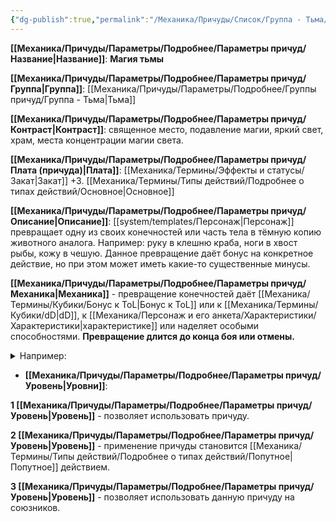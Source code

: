 ```yaml
---
{"dg-publish":true,"permalink":"/Механика/Причуды/Список/Группа - Тьма/Магия тьмы/","noteIcon":"","created":"2025-08-21T13:47:49.304+03:00","updated":"2025-09-06T12:22:32.397+03:00"}
---
```




**[[Механика/Причуды/Параметры/Подробнее/Параметры причуд/Название\|Название]]**: **Магия тьмы**

**[[Механика/Причуды/Параметры/Подробнее/Параметры причуд/Группа\|Группа]]**: [[Механика/Причуды/Параметры/Подробнее/Группы причуд/Группа - Тьма\|Тьма]] 

**[[Механика/Причуды/Параметры/Подробнее/Параметры причуд/Контраст\|Контраст]]**: священное место, подавление магии, яркий свет, храм, места концентрации магии света.

**[[Механика/Причуды/Параметры/Подробнее/Параметры причуд/Плата (причуда)\|Плата]]**: [[Механика/Термины/Эффекты и статусы/Закат\|Закат]] +3. [[Механика/Термины/Типы действий/Подробнее о типах действий/Основное\|Основное]]

**[[Механика/Причуды/Параметры/Подробнее/Параметры причуд/Описание\|Описание]]**: [[system/templates/Персонаж\|Персонаж]] превращает одну из своих конечностей или часть тела в тёмную копию животного аналога. Например: руку в клешню краба, ноги в хвост рыбы, кожу в чешую. Данное превращение даёт бонус на конкретное действие, но при этом может иметь какие-то существенные минусы.

**[[Механика/Причуды/Параметры/Подробнее/Параметры причуд/Механика\|Механика]]** - превращение конечностей даёт [[Механика/Термины/Кубики/Бонус к ToL\|Бонус к ToL]] или к [[Механика/Термины/Кубики/dD\|dD]], к [[Механика/Персонаж и его анкета/Характеристики/Характеристики\|характеристике]] или наделяет особыми способностями. **Превращение длится до конца боя или отмены.** 
<details><summary>Например:</summary>
<p>- отращивание ног кузнечика даёт возможность прыгать на [[Механика/Персонаж и его анкета/Характеристики/Подробнее/Скорость\|Скорость]] + 3 клеток, тем самым дальность передвижения увеличивается до 5, а возможные ловушки или опасное покрытие будет преодолено по воздуху.</p>
<p>- отращивание крыльев даёт возможность летать, а дальность передвижения повышается на 1.</p>
<p>- отращивание "собачьего носа" даёт возможность выслеживать по следам и более точно интерпретировать запахи.</p>
<p>- отращивание щупалец позволяет использовать большее количество конечностей при этом не теряя возможность хватать.</p>
</details>


- **[[Механика/Причуды/Параметры/Подробнее/Параметры причуд/Уровень\|Уровни]]**:

**1 [[Механика/Причуды/Параметры/Подробнее/Параметры причуд/Уровень\|Уровень]]** - позволяет использовать причуду. 

**2 [[Механика/Причуды/Параметры/Подробнее/Параметры причуд/Уровень\|Уровень]]** - применение причуды становится [[Механика/Термины/Типы действий/Подробнее о типах действий/Попутное\|Попутное]] действием. 

**3 [[Механика/Причуды/Параметры/Подробнее/Параметры причуд/Уровень\|Уровень]]** - позволяет использовать данную причуду на союзников. 